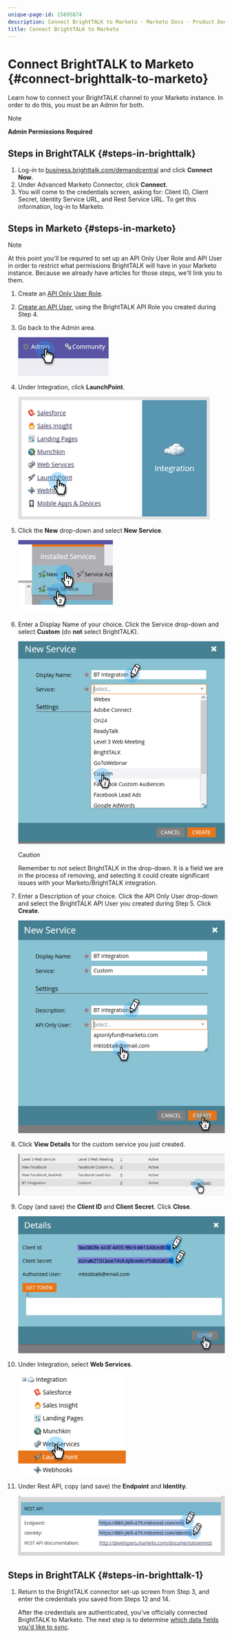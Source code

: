 ```yaml
---
unique-page-id: 15695874
description: Connect BrightTALK to Marketo - Marketo Docs - Product Documentation
title: Connect BrightTALK to Marketo
---
```


# Connect BrightTALK to Marketo {#connect-brighttalk-to-marketo}

Learn how to connect your BrightTALK channel to your Marketo instance. In order to do this, you must be an Admin for both.

>[!NOTE]
>
>**Admin Permissions Required**

## Steps in BrightTALK {#steps-in-brighttalk}

1. Log-in to [business.brighttalk.com/demandcentral](http://business.brighttalk.com/demandcentral/login) and click **Connect Now**.
1. Under Advanced Marketo Connector, click **Connect**.
1. You will come to the credentials screen, asking for: Client ID, Client Secret, Identity Service URL, and Rest Service URL. To get this information, log-in to Marketo.

## Steps in Marketo {#steps-in-marketo}

   >[!NOTE]
   >
   >At this point you'll be required to set up an API Only User Role and API User in order to restrict what permissions BrightTALK will have in your Marketo instance. Because we already have articles for those steps, we'll link you to them.

1. Create an [API Only User Role](http://docs.marketo.com/x/iwMk).
1. [Create an API User](http://docs.marketo.com/x/jwMk), using the BrightTALK API Role you created during Step 4.
1. Go back to the Admin area.

   ![](assets/one.png)

1. Under Integration, click **LaunchPoint**.

   ![](assets/two.png)

1. Click the **New** drop-down and select **New Service**.

   ![](assets/three.png)

1. Enter a Display Name of your choice. Click the Service drop-down and select **Custom** (do **not** select BrightTALK).

   ![](assets/four.png)

   >[!CAUTION]
   >
   >Remember to not select BrightTALK in the drop-down. It is a field we are in the process of removing, and selecting it could create significant issues with your Marketo/BrightTALK integration.

1. Enter a Description of your choice. Click the API Only User drop-down and select the BrightTALK API User you created during Step 5. Click **Create**.

   ![](assets/five.png)

1. Click **View Details** for the custom service you just created.

   ![](assets/six.png)

1. Copy (and save) the **Client ID** and **Client Secret**. Click **Close**.

   ![](assets/eight-1.png)

1. Under Integration, select **Web Services**.

   ![](assets/nine-1.png)

1. Under Rest API, copy (and save) the **Endpoint** and **Identity**.

   ![](assets/ten.png)

## Steps in BrightTALK {#steps-in-brighttalk-1}

1. Return to the BrightTALK connector set-up screen from Step 3, and enter the credentials you saved from Steps 12 and 14.

   After the credentials are authenticated, you've officially connected BrightTALK to Marketo. The next step is to determine [which data fields you'd like to sync](http://support.brighttalk.com/hc/en-us/articles/115005131274-BrightTALK-Connector-for-Marketo-Choose-the-Fields-to-Sync).

